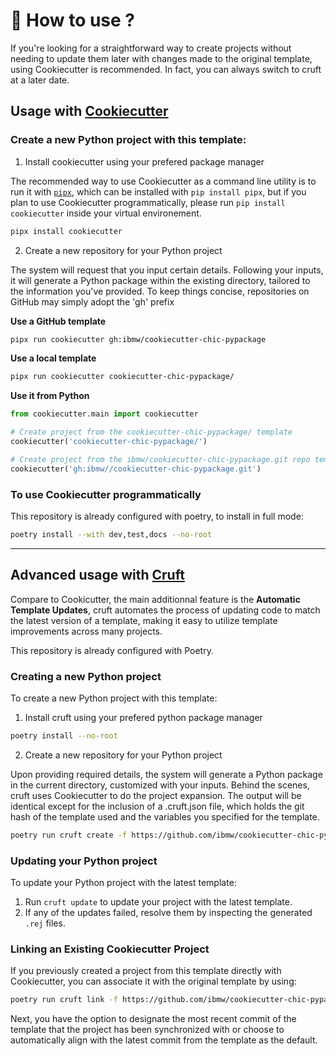 # 🚀 How to use ?

If you're looking for a straightforward way to create projects without needing to update them later with changes made to the original template, using Cookiecutter is recommended. In fact, you can always switch to cruft at a later date.

## Usage with [Cookiecutter](https://github.com/cookiecutter/cookiecutter)

### Create a new Python project with this template:

1. Install cookiecutter using your prefered package manager

The recommended way to use Cookiecutter as a command line utility is to run it with [`pipx`](https://pypa.github.io/pipx/), which can be installed with `pip install pipx`, but if you plan to use Cookiecutter programmatically, please run `pip install cookiecutter` inside your virtual environement.

```sh
pipx install cookiecutter
``` 
2. Create a new repository for your Python project

The system will request that you input certain details. Following your inputs, it will generate a Python package within the existing directory, tailored to the information you've provided. To keep things concise, repositories on GitHub may simply adopt the 'gh' prefix

**Use a GitHub template**

```sh
pipx run cookiecutter gh:ibmw/cookiecutter-chic-pypackage
```

**Use a local template**

```bash
pipx run cookiecutter cookiecutter-chic-pypackage/
```

**Use it from Python**

```py
from cookiecutter.main import cookiecutter

# Create project from the cookiecutter-chic-pypackage/ template
cookiecutter('cookiecutter-chic-pypackage/')

# Create project from the ibmw/cookiecutter-chic-pypackage.git repo template
cookiecutter('gh:ibmw//cookiecutter-chic-pypackage.git')
```

### To use Cookiecutter programmatically

This repository is already configured with poetry, to install in full mode:

```sh
poetry install --with dev,test,docs --no-root
```
---
## Advanced usage with [Cruft](https://github.com/cruft/cruft)

Compare to Cookicutter, the main additionnal feature is the **Automatic Template Updates**, cruft automates the process of updating code to match the latest version of a template, making it easy to utilize template improvements across many projects.

This repository is already configured with Poetry.

### Creating a new Python project

To create a new Python project with this template:

1. Install cruft using your prefered python package manager

```sh
poetry install --no-root
``` 

2.  Create a new repository for your Python project

Upon providing required details, the system will generate a Python package in the current directory, customized with your inputs. Behind the scenes, cruft uses Cookiecutter to do the project expansion. The output will be identical except for the inclusion of a .cruft.json file, which holds the git hash of the template used and the variables you specified for the template.

```sh
poetry run cruft create -f https://github.com/ibmw/cookiecutter-chic-pypackage
```

### Updating your Python project

To update your Python project with the latest template:

1. Run `cruft update` to update your project with the latest template.
2. If any of the updates failed, resolve them by inspecting the generated `.rej` files.

### Linking an Existing Cookiecutter Project

If you previously created a project from this template directly with Cookiecutter, you can associate it with the original template by using:

```sh
poetry run cruft link -f https://github.com/ibmw/cookiecutter-chic-pypackage
```

Next, you have the option to designate the most recent commit of the template that the project has been synchronized with or choose to automatically align with the latest commit from the template as the default.